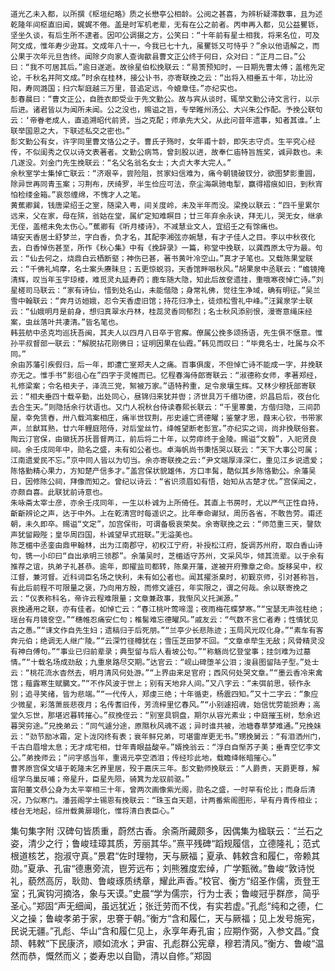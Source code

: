 <!-- { "loadSidebar": true } -->
	道光乙未入都，以所撰《枢垣纪略》质之长懋亭公相龄。公阅之甚喜，为辨析疑滞数事，且为述乾隆年间枢直旧闻，娓娓不倦。盖是时军机老辈，无有在公之前者。丙申再入都，见公益矍铄，坚坐久谈，有后生所不逮者。因叩公调摄之方，公笑曰：“十年前有星士相我，将来名位，可及阿文成，惟年寿少逊耳。文成年八十一，今我已七十九，虽矍铄又可恃乎？”余以他语解之，而公果于次年元旦告终。闻除夕向家人查询歙县曹文正公终于何日，众对曰：“正月二日。”公曰：“我不可居其后。”逾日遂逝。故徐星伯松挽联云：“易箦预知时，一日期先曹太傅；盖棺先定论，千秋名并阿文成。”时余在桂林，接公讣书，亦寄联挽之云：“出将入相垂五十年，功比汾阳，寿同潞国；扫穴犁庭越三万里，昔追定远，今媲章佳。”亦纪实也。
	彭春晨曰：“曹文正公，自胜衣即受业于先文勤公。故与宾从谈时，辄举文勤公诗文言行，以示后进。诸君皆以为闻所未闻。公之没也，赐谥之旨，专举睢州汤公、大兴朱公作配。予挽公联句云：‘帝眷老成人，直追溯昭代前贤，当之克配；师承先大父，从此问昔年遗事，知者其谁。’上联举国恩之大，下联述私交之密也。”
	彭文勤公有女，许字同里曹文恪公之子。曹氏子殇时，女年甫十龄，即矢志守贞。生平究心经传，不似闺秀之仅以诗文表著者。文勤公病笃，曾刲股以进，故奉仁庙特旨旌奖，诚异数也。未几遂没。刘金门先生挽联云：“名父名翁名女士；大贞大孝大完人。”
	余秋室学士集悼亡联云：“济艰辛，尝险阻，贫家妇信难为，痛今朝镜破钗分，欲图梦影重圆，除异世再同青玉案；习荆布，厌绮罗，半生俭应可法，奈尘海飙驰电掣，赢得褶痕如旧，到秋宵怕检缕金箱。”哀怨缠绵，不愧才人之笔。
	黄蕉卿巽，钱唐梁绍壬之室，随梁入粤，间关度岭，未及半年而没。梁挽以联云：“四千里累尔远来，父在家，母在殡，翁姑在堂，属纩定知难瞑目；廿三年弃余永诀，拜无儿，哭无女，继承无侄，盖棺未免太伤心。”蕉卿有《听月楼诗》，不减慧业文人，宜绍壬之有馀痛也。
	靖安天香居士舒梦兰，字白香，负才名，其配李湘弦亦婉慧，有才子佳人之目。李以中秋夜化去，白香悼伤甚至，所作《秋心集》中有《挽辞录》一篇，称堂中挽联，以龚西原太守为最。句云：“仙去何之，烧鼎白云栖断壑；神伤已甚，著书黄叶冷空山。”真才子笔也。又载陈果堂联云：“千佛礼鸠摩，名士案头赓昧旦；五更惊蜕羽，天香馆畔咽秋风。”胡果泉中丞联云：“蟾镜掩清辉，叹当年玉宇琼楼，难觅灵丸延寿药；鹿车随大隐，知此后故奁遗挂，重哦寒夜悼亡诗。”刘星槎司马联云：“家有诗仙，惜到处名山，未能偕隐；身常礼佛，觉往生净域，确有明征。”吴兰雪中翰联云：“奔月访姮娥，忍令天香虚旧馆；持花归净土，徒烦松雪礼中峰。”汪巽泉学士联云：“仙娥明月是前身，想归真翠水丹林，桂蕊灵香同郁烈；名士秋风添别恨，漫寄意绳床经案，虫丝落叶共凄清。”皆名笔也。
	韩芸舫中丞克均巡抚吾闽，其夫人以四月八日卒于官廨。僚属公挽多颂扬语，先生俱不惬意。惟孙平叔督部一联云：“解脱拈花刚佛日；证明因果在仙霞。”韩见而叹曰：“毕竟名士，吐属与众不同。”
	余由苏藩引疾假归，后一年，即遭亡室郑夫人之痛。百事俱废，不但悼亡诗不能成一字，并挽联亦无之。惟手书“影徂心在”四字于灵帷而已。忆程春海侍郎寄联云：“淑德称女师，孝著郑经，礼修梁案；令名相夫子，泽流三党，絮被万家。”语特矜重，足令泉壤生辉。又林少穆抚部寄联云：“相夫垂四十载辛勤，出处同心，昼锦归来犹并辔；济世具万千缗功德，炽昌启后，夜台化去合生天。”则隐括余行状语也。又门人祝秋台侍读春熙长联云：“千里蒪羹，方偕归隐，三间茆屋，幸免赁舂，卅八载鸿案相庄，痛半世钗荆，彤史遽亡贤德曜；鉴鞶才思，葭末心钦，书带家声，兰猷耳熟，廿六年鲤庭陪侍，对后堂丝竹，绛帷望断老彭宣。”亦纪实之词，尚非挽联俗套。
	陶云汀官保，由徽抚苏抚晋督两江，前后将二十年，以劳瘁终于金陵。赐谥“文毅”，入祀贤良祠。余壬戌同年中，勋名之盛，未有如公者也。卓海帆尚书秉恬哭以联云：“天下大事公可属；江南遗爱民不忘。”京中同人皆以为切当。余亦寄联挽之云:“尹文端厚泽深仁，重见江乡说遗爱；陈恪勤精心果力，方知楚产信多才。”盖宫保状貌雄伟，方口丰髯，酷似其乡陈恪勤公。余藩吴日，因修陈公祠，拜像而知之。曾纪以诗云：“省识须眉如有悟，始知从古楚才优。”宫保闻之，亦颇自喜。此联犹前诗意也。
	朱咏斋太宰士彦，亦余壬戌同年，一生以朴诚为上所倚任。其直上书房时，尤以严气正性自持，齗齗辨论之声，达于中外。上在乾清宫时每遥识之。比年奉命谳狱，周历各省，不敢告劳。甫还朝，未久即卒。赐谥“文定”，加宫保衔，可谓备极哀荣矣。余寄联挽之云：“师范重三天，謦欬声犹留殿陛；皇华周四国，朴诚望早式班联。”无溢美也。
	陈芝楣中丞銮由鼎甲翰林，出为江南郡守，初权江宁府，补授松江府，旋调苏州府，取白香山诗句，镌一小印曰“自出承明三领郡”。余藩吴时，芝楣适守苏州，文采风华，倾其流辈。以于余有推荐之谊，执弟子礼甚恭。逾年，即擢监司都转，陈臬开藩，遂被开府豫章之命。旋移吴中，权江督，兼河督。近科词臣名场之快利，未有如公者也。闻其擢浙臬时，初觐京师，引对甚称旨，有此后前程不可限量之褒，乃向用方殷，而修文遽召，年实限之，谓之何哉。余以联寄挽之云：“仪表称科名，帝许云程难限量；文章兼政事，我惭风义托渊源。”
	哀挽通用之联，亦有佳者。如悼亡云：“春江桃叶莺啼湿；夜雨梅花蝶梦寒。”“宝瑟无声弦柱绝；瑶台有月镜奁空。”“穗帷忍痛安仁句；椎髺难忘德曜风。”戚友云：“气数不言仁者寿；性情犹见古之愚。”“诔文作自先生妇；遗稿归于后死朋。”“兰亭少长悲陈迹；玉局风光叹化身。”“素车有客奔元伯；绝调无人继广陵。”“云深竹径樽犹在；雪压芝田梦不回。“文章卓荦生无敌；风骨精灵没有神白傅句。”“事业已归前辈录；典型留与后人看坡公句。”“称觞尚忆登堂事；挂剑难为过墓情。”“十载名场成劲敌；九重泉路尽交期。”达官云：“岘山碑堕羊公泪；浚县图留陆子型。”处士云：“桃花流水杳然去，明月清风何处游。”“上界由来足官府；西风何处哭文章。”“墨云香冷来禽馆；薤露寒生赋鵩文。”“不作风波于世上；别有天地非人间。”又八字云：“未弭前思，顿作永别；追寻笑绪，皆为悲端。”“一代传人，郑虔三绝；十年循吏，杨震四知。”又十二字云：“象应少微星，彩落萧辰悲夜月；名传耆旧传，芳流梓里忆春风。”“小别遽招魂，始信忧劳能损寿；高堂久忘世，那堪迟暮转摧心。”叔挽侄云：“别室具铜盘，期尔从容光素业；中庭摧玉树，愁余迟暮哭穷途。”兄挽弟云：“同气遽分途，原隰秋风魂不返；异时谁共被，池塘春草梦难通。”兄挽妹云：“劲节励冰霜，定卜泷冈终有表；衰年鲜兄弟，可堪雷岸更无书。”甥挽舅云：“有泪洒州门，千古白眉增太息；无才成宅相，廿年青眼益酸辛。”婿挽翁云：“浮白自惭苏子美；垂青空忆李文公。”弟挽师云；“问字感当年，重谒元亭空洒泪；传经珍此地，载瞻绛帐暗摧心。”
	曹荠原宫保文埴于乾隆末乞养里居，殁于嘉庆三年。彭文勤师挽联云：“人爵贵，天爵更尊，解组学乌巢反哺；帝星升，臣星先陨，骑箕为龙驭前驱。”
	富阳董文恭公身为太平宰相三十年，曾两次画像紫光阁，勋名之盛，一时罕有伦比；而身后清况，乃似寒门。潘芸阁学士锡恩有挽联云：“珠玉自天题，计两番紫阁图形，早有丹青传相业；楼台无地起，综卅载黄扉翊化，惟将清白表臣心。”
集句集字附
	汉碑句皆质重，蔚然古香。余斋所藏颇多，因偶集为楹联云：“兰石之姿，清少之行；鲁峻珪璋其质，芳丽其华。”熹平残碑“蹈规履信，立德隆礼；范式根道核艺，抱淑守真。”景君“佐时理物，天与厥福；夏承、韩敕含和履仁，帝赖其勋。”夏承、孔宙“德惠旁流，鬯芳远布；刘熊雅度宏绰，广学甄微。”鲁峻“敦诗悦礼，藐然高厉，耿勋、鲁峻琢质绣章，耀此声香。”校官、衡方“绍圣作儒，贡登王室；孔寅钩河摘洛，象与天谟。”史晨“学为儒宗，行为士表；鲁峻冠乎群彦，简乎圣心。”郑固“声无细闻，虽远犹近；张迁劳而不伐，有实若虚。”孔彪“纯和之德，仁义之操；鲁峻孝弟于家，忠謇于朝。”衡方“含和履仁，天与厥福；见上发号施宪，民说无疆。”孔彪、华山“含和履仁见上，永享年寿孔宙；应期作弼，入参文昌。”食颉、韩敕“下民康济，顺如流水；尹宙、孔彪群公宪章，穆若清风。”衡方、鲁峻“温然而恭，慨然而义；娄寿忠以自勖，清以自修。”郑固

